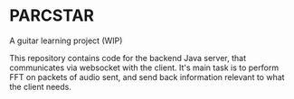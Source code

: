 # PARCSTAR
A guitar learning project (WIP)

This repository contains code for the backend Java server, that communicates via websocket with the client.
It's main task is to perform FFT on packets of audio sent, and send back information relevant to what the client needs.
